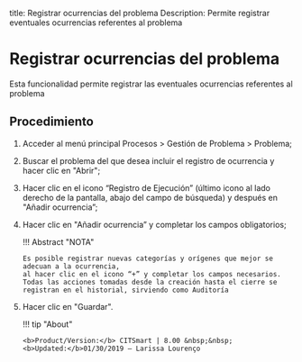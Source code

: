 title: Registrar ocurrencias del problema
Description: Permite registrar eventuales ocurrencias referentes al problema
# Registrar ocurrencias del problema

Esta funcionalidad permite registrar las eventuales ocurrencias referentes al problema

Procedimiento
------------

1.  Acceder al menú principal Procesos \>
    Gestión de Problema \> Problema;

2.  Buscar el problema del que desea incluir el registro de ocurrencia y hacer
    clic en "Abrir";

3.  Hacer clic en el icono “Registro de Ejecución” (último icono al lado derecho de
    la pantalla, abajo del campo de búsqueda) y después en "Añadir ocurrencia”;

4.  Hacer clic en "Añadir ocurrencia” y completar los campos obligatorios;

    !!! Abstract "NOTA"
        
        Es posible registrar nuevas categorías y orígenes que mejor se adecuan a la ocurrencia,
        al hacer clic en el icono “+” y completar los campos necesarios. Todas las acciones tomadas desde la creación hasta el cierre se registran en el historial, sirviendo como Auditoría

5.  Hacer clic en "Guardar".

    !!! tip "About"

        <b>Product/Version:</b> CITSmart | 8.00 &nbsp;&nbsp;
        <b>Updated:</b>01/30/2019 – Larissa Lourenço

